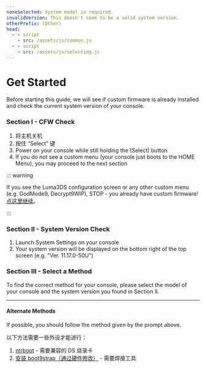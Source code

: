 ```yaml
---
noneSelected: System model is required.
invalidVersion: This doesn't seem to be a valid system version.
otherPrefix: (Other)
head:
  - - script
    - src: /assets/js/common.js
  - - script
    - src: /assets/js/selecting.js
---
```


# Get Started

Before starting this guide, we will see if custom firmware is already installed and check the current system version of your console.

### Section I - CFW Check

1. 将主机关机
2. 按住 “Select” 键
3. Power on your console while still holding the (Select) button
4. If you do not see a custom menu (your console just boots to the HOME Menu), you may proceed to the next section

::: warning

If you see the Luma3DS configuration screen or any other custom menu (e.g. GodMode9, Decrypt9WIP), STOP - you already have custom firmware! [点这里继续](checking-for-cfw#what-to-do-next)。

:::

### Section II - System Version Check

1. Launch System Settings on your console
2. Your system version will be displayed on the bottom right of the top screen (e.g. "Ver. 11.17.0-50U")

### Section III - Select a Method

To find the correct method for your console, please select the model of your console and the system version you found in Section II.

<!--@include: @/_internal/consoleVersionSelect.html -->

---

#### Alternate Methods

If possible, you should follow the method given by the prompt above.

以下方法需要一些外设才能进行：

1. [ntrboot](ntrboot) - 需要兼容的 DS 烧录卡
2. [安装 boot9strap（通过硬件修改）](installing-boot9strap-\(hardmod\)) - 需要焊接工具
